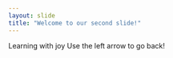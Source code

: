 ```yaml
---
layout: slide
title: "Welcome to our second slide!"
---
```

Learning with joy
Use the left arrow to go back!
